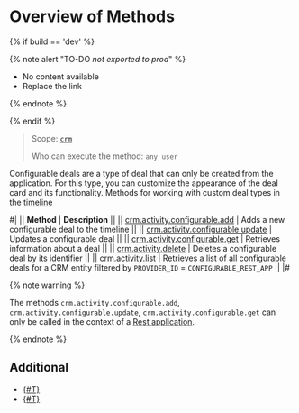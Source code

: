 # Overview of Methods

{% if build == 'dev' %}

{% note alert "TO-DO _not exported to prod_" %}

- No content available
- Replace the link

{% endnote %}

{% endif %}

> Scope: [`crm`](../../../../scopes/permissions.md)
>
> Who can execute the method: `any user`

Configurable deals are a type of deal that can only be created from the application. For this type, you can customize the appearance of the deal card and its functionality. Methods for working with custom deal types in the [timeline](../../index.md)

#|
|| **Method** | **Description** ||
|| [crm.activity.configurable.add](./crm-activity-configurable-add.md) | Adds a new configurable deal to the timeline ||
|| [crm.activity.configurable.update](./crm-activity-configurable-update.md) | Updates a configurable deal ||
|| [crm.activity.configurable.get](./crm-activity-configurable-get.md) | Retrieves information about a deal ||
|| [crm.activity.delete](../crm-activity-delete.md) | Deletes a configurable deal by its identifier ||
|| [crm.activity.list](../crm-activity-list.md) | Retrieves a list of all configurable deals for a CRM entity filtered by `PROVIDER_ID` = `CONFIGURABLE_REST_APP` ||
|#

{% note warning %}

The methods `crm.activity.configurable.add`, `crm.activity.configurable.update`, `crm.activity.configurable.get` can only be called in the context of a [Rest application](https://helpdesk.bitrix24.com/examples/app.zip).

{% endnote %}

## Additional

- [{#T}](./structure/layout.md)
- [{#T}](./badges/index.md)